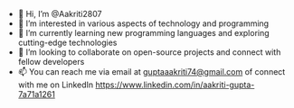 - 👋 Hi, I’m @Aakriti2807
- 👀 I’m interested in various aspects of technology and programming 
- 🌱 I’m currently learning new programming languages and exploring cutting-edge technologies 
- 💞️ I’m looking to collaborate on open-source projects and connect with fellow developers
- 📫 You can reach me via email at guptaaakriti74@gmail.com of connect with me on LinkedIn https://www.linkedin.com/in/aakriti-gupta-7a71a1261

<!---
Aakriti2807/Aakriti2807 is a ✨ special ✨ repository because its `README.md` (this file) appears on your GitHub profile.
You can click the Preview link to take a look at your changes.
--->
